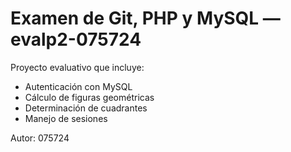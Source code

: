 # Examen de Git, PHP y MySQL — evalp2-075724

Proyecto evaluativo que incluye:
- Autenticación con MySQL
- Cálculo de figuras geométricas
- Determinación de cuadrantes
- Manejo de sesiones

Autor: 075724
